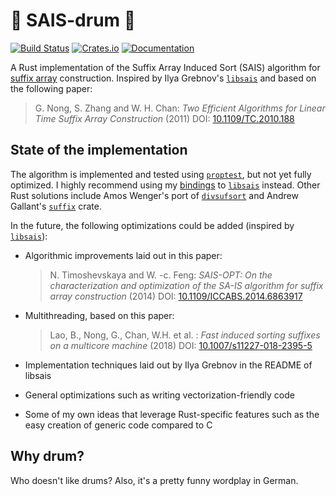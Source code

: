 # 🥁 SAIS-drum 🥁

[![Build Status](https://img.shields.io/github/actions/workflow/status/feldroop/sais-drum/rust.yml?style=flat-square&logo=github&label=CI)](https://github.com/feldroop/sais-drum/actions)
[![Crates.io](https://img.shields.io/crates/v/sais-drum.svg?style=flat-square&logo=rust)](https://crates.io/crates/sais-drum)
[![Documentation](https://img.shields.io/docsrs/sais-drum?style=flat-square&logo=rust)](https://docs.rs/sais_drum)

A Rust implementation of the Suffix Array Induced Sort (SAIS) algorithm for [suffix array](https://en.wikipedia.org/wiki/Suffix_array) construction. Inspired by Ilya Grebnov's [`libsais`] and based on the following paper:

> G. Nong, S. Zhang and W. H. Chan: _Two Efficient Algorithms for Linear Time Suffix Array Construction_ (2011) DOI: [10.1109/TC.2010.188](https://www.doi.org/10.1109/TC.2010.188)

## State of the implementation

The algorithm is implemented and tested using [`proptest`](https://github.com/proptest-rs/proptest), but not yet fully optimized. I highly recommend using my [bindings](https://github.com/feldroop/libsais-rs) to [`libsais`] instead. Other Rust solutions include Amos Wenger's port of [`divsufsort`](https://github.com/fasterthanlime/stringsearch/tree/master/crates/divsufsort) and Andrew Gallant's [`suffix`](https://github.com/BurntSushi/suffix) crate.

In the future, the following optimizations could be added (inspired by [`libsais`]):

- Algorithmic improvements laid out in this paper:

  > N. Timoshevskaya and W. -c. Feng: _SAIS-OPT: On the characterization and optimization of the SA-IS algorithm for suffix array construction_ (2014) DOI: [10.1109/ICCABS.2014.6863917](https://www.doi.org/10.1109/ICCABS.2014.6863917)

- Multithreading, based on this paper:

  > Lao, B., Nong, G., Chan, W.H. et al. : _Fast induced sorting suffixes on a multicore machine_ (2018) DOI: [10.1007/s11227-018-2395-5](https://doi.org/10.1007/s11227-018-2395-5)

- Implementation techniques laid out by Ilya Grebnov in the README of libsais
- General optimizations such as writing vectorization-friendly code
- Some of my own ideas that leverage Rust-specific features such as the easy creation of generic code compared to C

## Why drum?

Who doesn't like drums? Also, it's a pretty funny wordplay in German.

[`libsais`]: https://github.com/IlyaGrebnov/libsais
